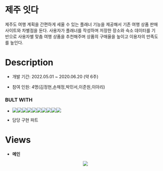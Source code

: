 #  제주 잇다
제주도 여행 계획을 간편하게 세울 수 있는 플래너 기능을 제공해서 기존 여행 상품 판매 사이트와 차별점을 둔다. 
사용자가 플래너를 작성하며 저장한 장소와 숙소 데이터를 기반으로 사용자별 맞춤 여행 상품을 추천해주며 
상품의 구매율을 높이고 이용자의 만족도를 높인다.




# Description

- 개발 기간: 2022.05.01 ~ 2020.06.20 (약 6주)

- 참여 인원: 4명(김정현,손채정,박민서,이준원,이아리)

### BULT WITH
- <img src="https://img.shields.io/badge/SpringBoot-6DB33F?style=flat-square&logo=Spring&logoColor=white"><img src="https://img.shields.io/badge/HTML-E34F26?style=flat-square&logo=HTML5&logoColor=white"/><img src="https://img.shields.io/badge/CSS-1572B6?style=flat-square&logo=CSS3&logoColor=white"/><img src="https://img.shields.io/badge/JAVASCRIPT-F7DF1E?style=flat-square&logo=JAVASCRIPT&logoColor=white"/><img src="https://img.shields.io/badge/jquery-0769AD?style=flat-square&logo=jquery&logoColor=white"><img src="https://img.shields.io/badge/BOOTSTRAP-7952B3?style=flat-square&logo=BOOTSTRAP&logoColor=white"/><img src="https://img.shields.io/badge/JAVA-007396?style=flat-square&logo=java&logoColor=white"><img src="https://img.shields.io/badge/oracle-F80000?style=flat-square&logo=oracle&logoColor=white"><img src="https://img.shields.io/badge/github-181717?style=flat-square&logo=github&logoColor=white"><img src="https://img.shields.io/badge/apache tomcat-F8DC75?style=flat-square&logo=apachetomcat&logoColor=white">

- 담당 구현 파트


# Views

- **메인**

  <p align="center"><img src="https://github.com/mallll94/JejuPlanner01/tree/main/src/main/webapp/img/gitGif/플래너작성.gif?raw=true"/></p>
